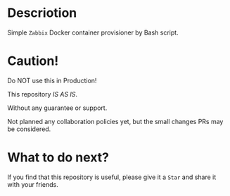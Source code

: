 # Descriotion

Simple `Zabbix` Docker container provisioner by Bash script. 

# Caution!

Do NOT use this in Production!

This repository *IS AS IS*.

Without any guarantee or support.

Not planned any collaboration policies yet, but the small changes PRs may be considered.

# What to do next?
If you find that this repository is useful, please give it a `Star` and share it with your friends.

